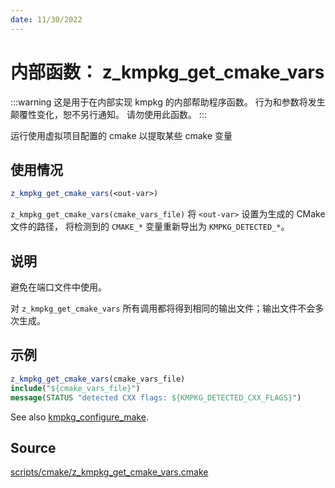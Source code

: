 ```yaml
---
date: 11/30/2022
---
```

# 内部函数： z_kmpkg_get_cmake_vars

:::warning
这是用于在内部实现 kmpkg 的内部帮助程序函数。 行为和参数将发生颠覆性变化，恕不另行通知。 请勿使用此函数。
:::

运行使用虚拟项目配置的 cmake 以提取某些 cmake 变量

## 使用情况

```cmake
z_kmpkg_get_cmake_vars(<out-var>)
```

`z_kmpkg_get_cmake_vars(cmake_vars_file)` 将 `<out-var>` 设置为生成的 CMake 文件的路径，
将检测到的 `CMAKE_*` 变量重新导出为 `KMPKG_DETECTED_*`。

## 说明

避免在端口文件中使用。

对 `z_kmpkg_get_cmake_vars` 所有调用都将得到相同的输出文件；输出文件不会多次生成。

## 示例

```cmake
z_kmpkg_get_cmake_vars(cmake_vars_file)
include("${cmake_vars_file}")
message(STATUS "detected CXX flags: ${KMPKG_DETECTED_CXX_FLAGS}")
```

See also [kmpkg_configure_make](https://gitee.com/kumo-pub/kmpkg/blob/master/scripts/cmake/kmpkg_configure_make.cmake).

## Source

[scripts/cmake/z\_kmpkg\_get\_cmake\_vars.cmake](https://gitee.com/kumo-pub/kmpkg/blob/master/scripts/cmake/z_kmpkg_get_cmake_vars.cmake)
